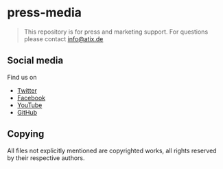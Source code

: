 press-media
===========

> This repository is for press and marketing support.
> For questions please contact info@atix.de

Social media
------------

Find us on

* [Twitter](https://twitter.com/ATIXAG)
* [Facebook](https://www.facebook.com/ATIXDE/)
* [YouTube](https://www.youtube.com/channel/UCYvWsKZYkU-1f2xJbP1aSUQ)
* [GitHub](https://github.com/ATIX-AG)

Copying
-------

All files not explicitly mentioned are copyrighted works, all rights reserved
by their respective authors.
